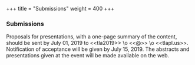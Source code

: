 +++
title = "Submissions"
weight = 400
+++

### Submissions

Proposals for presentations, with a one-page summary of the content, should be sent by July 01, 2019 to \<\<tla2019>> \o \<\<@>> \o \<\<tlapl.us>>. Notification of acceptance will be given by July 15, 2019. The abstracts and presentations given at the event will be made available on the web.

